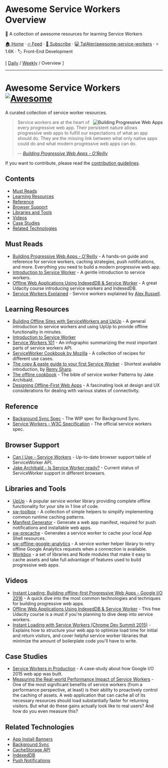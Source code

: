 # Awesome Service Workers Overview

:nut_and_bolt: A collection of awesome resources for learning Service Workers

[🏠 Home](/README.md) · [🔥 Feed](https://test.trackawesomelist.com/TalAter/awesome-service-workers/rss.xml) · [📮 Subscribe](https://trackawesomelist.us17.list-manage.com/subscribe?u=d2f0117aa829c83a63ec63c2f&id=36a103854c) · [😺 TalAter/awesome-service-workers](https://github.com/TalAter/awesome-service-workers) · ⭐ 1.6K · 🏷️ Front-End Development

[ [Daily](/content/TalAter/awesome-service-workers/README.md) / [Weekly](/content/TalAter/awesome-service-workers/week/README.md) / Overview ]

---

# Awesome Service Workers [![Awesome](https://cdn.rawgit.com/sindresorhus/awesome/d7305f38d29fed78fa85652e3a63e154dd8e8829/media/badge.svg)](https://github.com/sindresorhus/awesome)

A curated collection of service worker resources.

<a href="https://pwabook.com/oreillyasw"><img align="right" src="https://github.com/TalAter/awesome-progressive-web-apps/raw/master/images/mpwa.png" alt="Building Progressive Web Apps"></a>

> Service workers are at the heart of every progressive web app. Their persistent nature allows progressive web apps to fulfill our expectations of what an app should do. They are the missing link between what only native apps could do and what modern progressive web apps can do.
>
> \-- <cite>[Building Progressive Web Apps - O'Reilly](https://pwabook.com/oreillyasw)</cite>

If you want to contribute, please read the [contribution guidelines](https://github.com/TalAter/awesome-service-workers/blob/master/README.md/contributing.md).

## Contents

*   [Must Reads](#must-reads)
*   [Learning Resources](#learning-resources)
*   [Reference](#reference)
*   [Browser Support](#browser-support)
*   [Libraries and Tools](#libraries-and-tools)
*   [Videos](#videos)
*   [Case Studies](#case-studies)
*   [Related Technologies](#related-technologies)

## Must Reads

*   [Building Progressive Web Apps - O'Reilly](https://pwabook.com/oreillyasw) - A hands-on guide and reference for service workers, caching strategies, push notifications, and more. Everything you need to build a modern progressive web app.
*   [Introduction to Service Worker](http://www.html5rocks.com/en/tutorials/service-worker/introduction/) - A gentle introduction to service workers.
*   [Offline Web Applications Using IndexedDB & Service Worker](https://www.udacity.com/course/offline-web-applications--ud899) - A great Udacity course introducing service workers and IndexedDB.
*   [Service Workers Explained](https://github.com/slightlyoff/ServiceWorker/blob/master/explainer.md) - Service workers explained by [Alex Russell](https://github.com/slightlyoff).

## Learning Resources

*   [Building Offline Sites with ServiceWorkers and UpUp](https://dev.opera.com/articles/offline-with-upup-service-workers/) - A general introduction to service workers and using UpUp to provide offline functionality in minutes.
*   [Introduction to Service Worker](http://www.html5rocks.com/en/tutorials/service-worker/introduction/)
*   [Service Workers 101](https://github.com/delapuente/service-workers-101) - An infographic summarizing the most important parts of service workers API.
*   [ServiceWorker Cookbook by Mozilla](https://serviceworke.rs/) - A collection of recipes for different use cases.
*   [The copy & paste guide to your first Service Worker](https://remysharp.com/2016/03/22/the-copy--paste-guide-to-your-first-service-worker) - Shortest available introduction, by [Remy Sharp](https://github.com/remy).
*   [The offline cookbook](https://jakearchibald.com/2014/offline-cookbook/) - The bible of service worker Patterns by Jake Archibald.
*   [Designing Offline-First Web Apps](http://alistapart.com/article/offline-first) - A fascinating look at design and UX considerations for dealing with various states of connectivity.

## Reference

*   [Background Sync Spec](https://wicg.github.io/BackgroundSync/spec/) - The WIP spec for Background Sync.
*   [Service Workers - W3C Specification](https://www.w3.org/TR/service-workers/) - The official service workers spec.

## Browser Support

*   [Can I Use - Service Workers](http://caniuse.com/#feat=serviceworkers) - Up-to-date browser support table of ServiceWorker API.
*   [Jake Archibald - Is Service Worker ready?](https://jakearchibald.github.io/isserviceworkerready/) - Current status of ServiceWorker support in different browsers.

## Libraries and Tools

*   [UpUp](http://upup.rocks/) - A popular service worker library providing complete offline functionality for your site in 1 line of code.
*   [sw-toolbox](https://github.com/GoogleChrome/sw-toolbox/) - A collection of simple helpers to simplify implementing common runtime caching patterns.
*   [Manifest Generator](https://brucelawson.github.io/manifest/) - Generate a web app manifest, required for push notifications and installable web apps.
*   [sw-precache](https://github.com/GoogleChrome/sw-precache/) - Generates a service worker to cache your local App Shell resources.
*   [sw-offline-google-analytics](https://developers.google.com/web/updates/2016/07/offline-google-analytics) - A service worker helper library to retry offline Google Analytics requests when a connection is available.
*   [Workbox](https://developers.google.com/web/tools/workbox/) - a set of libraries and Node modules that make it easy to cache assets and take full advantage of features used to build progressive web apps.

## Videos

*   [Instant Loading: Building offline-first Progressive Web Apps - Google I/O 2016](https://youtu.be/cmGr0RszHc8) - A quick dive into the most common technologies and techniques for building progressive web apps.
*   [Offline Web Applications Using IndexedDB & Service Worker](https://www.udacity.com/course/offline-web-applications--ud899) - This free Udacity course is a must if you're planning to dive deep into service workers.
*   [Instant Loading with Service Workers (Chrome Dev Summit 2015)](https://www.youtube.com/watch?v=jCKZDTtUA2A) - Explains how to structure your web app to optimize load time for initial and return visitors, and cover helpful service worker libraries that minimize the amount of boilerplate code you'll have to write.

## Case Studies

*   [Service Workers in Production](https://developers.google.com/web/showcase/case-study/service-workers-iowa) - A case-study about how Google I/O 2015 web app was built.
*   [Measuring the Real-world Performance Impact of Service Workers](https://developers.google.com/web/showcase/2016/service-worker-perf) - One of the most significant benefits of service workers (from a performance perspective, at least) is their ability to proactively control the caching of assets. A web application that can cache all of its necessary resources should load substantially faster for returning visitors. But what do these gains actually look like to real users? And how do you even measure this?

## Related Technologies

*   [App Install Banners](https://github.com/TalAter/awesome-progressive-web-apps#installable-web-apps)
*   [Background Sync](https://github.com/TalAter/awesome-progressive-web-apps#background-sync)
*   [CacheStorage API](https://github.com/TalAter/awesome-progressive-web-apps#cachestorage-api)
*   [IndexedDB](https://github.com/TalAter/awesome-progressive-web-apps#indexeddb)
*   [Push Notifications](https://github.com/TalAter/awesome-progressive-web-apps#push-notifications)

